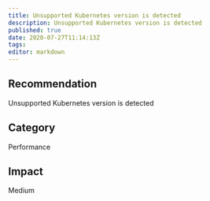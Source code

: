 ```yaml
---
title: Unsupported Kubernetes version is detected
description: Unsupported Kubernetes version is detected
published: true
date: 2020-07-27T11:14:13Z
tags:
editor: markdown
---
```


## Recommendation
Unsupported Kubernetes version is detected

## Category
Performance

## Impact
Medium

